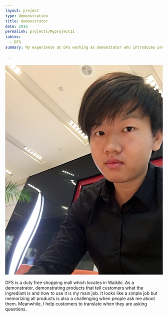 ```yaml
---
layout: project
type: demonstration
title: demonstrator
date: 2016
permalink: projects/Myproject11
lables:
  - DFS
summary: My experience at DFS working as demonstator who introduces products to customers.

---
```

<img class="ui medium right floated rounded image" src="../images/IMG_5197.JPG">

DFS is a duty free shopping mall which locates in Waikiki.  As a demonstrator, demonstrating products that tell customers what the ingrediant is and how to use it is my main job.  It looks like a simple job but memorizing all products is also a challenging when people ask me about them.  Meanwhile, I help customers to translate when they are asking questions.





